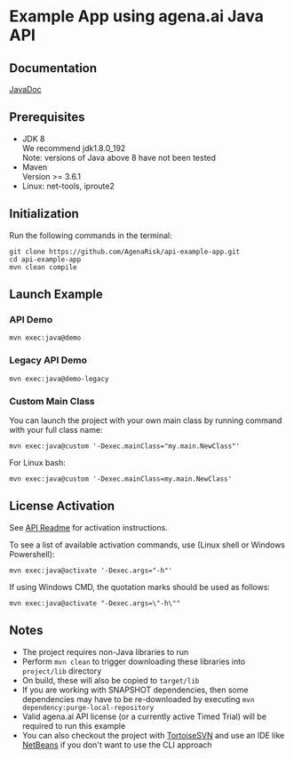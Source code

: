 # Example App using agena.ai Java API

## Documentation
[JavaDoc](https://agenarisk.github.io/api/)

## Prerequisites
* JDK 8
<br>We recommend jdk1.8.0_192
<br>Note: versions of Java above 8 have not been tested
* Maven
<br>Version >= 3.6.1
* Linux: net-tools, iproute2

## Initialization
Run the following commands in the terminal:
~~~~
git clone https://github.com/AgenaRisk/api-example-app.git
cd api-example-app
mvn clean compile
~~~~

## Launch Example

### API Demo
~~~~
mvn exec:java@demo
~~~~

### Legacy API Demo
~~~~
mvn exec:java@demo-legacy
~~~~

### Custom Main Class
You can launch the project with your own main class by running command with your full class name:
~~~~
mvn exec:java@custom '-Dexec.mainClass="my.main.NewClass"'
~~~~

For Linux bash:
~~~~
mvn exec:java@custom '-Dexec.mainClass=my.main.NewClass'
~~~~

## License Activation
See [API Readme](https://github.com/AgenaRisk/api/blob/master/README.md) for activation instructions.

To see a list of available activation commands, use (Linux shell or Windows Powershell):
~~~~
mvn exec:java@activate '-Dexec.args="-h"'
~~~~
If using Windows CMD, the quotation marks should be used as follows:
~~~~
mvn exec:java@activate "-Dexec.args=\"-h\""
~~~~

## Notes

* The project requires non-Java libraries to run
* Perform `mvn clean` to trigger downloading these libraries into `project/lib` directory
* On build, these will also be copied to `target/lib`
* If you are working with SNAPSHOT dependencies, then some dependencies may have to be re-downloaded by executing `mvn dependency:purge-local-repository`
* Valid agena.ai API license (or a currently active Timed Trial) will be required to run this example
* You can also checkout the project with [TortoiseSVN](https://tortoisesvn.net/) and use an IDE like [NetBeans](https://netbeans.apache.org/download/) if you don't want to use the CLI approach

